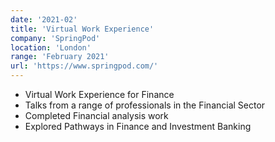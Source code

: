 ```yaml
---
date: '2021-02'
title: 'Virtual Work Experience'
company: 'SpringPod'
location: 'London'
range: 'February 2021'
url: 'https://www.springpod.com/'
---
```


- Virtual Work Experience for Finance 
- Talks from a range of professionals in the Financial Sector
- Completed Financial analysis work 
- Explored Pathways in Finance and Investment Banking
